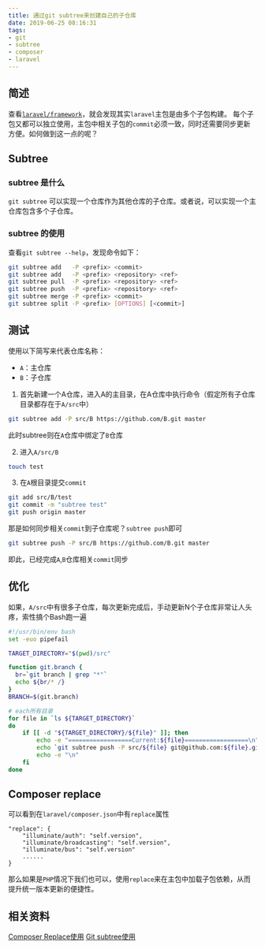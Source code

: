 ```yaml
---
title: 通过git subtree来创建自己的子仓库
date: 2019-06-25 08:16:31
tags:
- git
- subtree
- composer
- laravel
---
```


## 简述
查看[`laravel/framework`](https://github.com/laravel/framework)，就会发现其实`laravel`主包是由多个子包构建。
每个子包又都可以独立使用，主包中相关子包的`commit`必须一致，同时还需要同步更新方便。如何做到这一点的呢？

## Subtree

### subtree 是什么
`git subtree` 可以实现一个仓库作为其他仓库的子仓库。或者说，可以实现一个主仓库包含多个子仓库。

### subtree 的使用

查看`git subtree --help`，发现命令如下：

```bash
git subtree add   -P <prefix> <commit>
git subtree add   -P <prefix> <repository> <ref>
git subtree pull  -P <prefix> <repository> <ref>
git subtree push  -P <prefix> <repository> <ref>
git subtree merge -P <prefix> <commit>
git subtree split -P <prefix> [OPTIONS] [<commit>]
```

## 测试

使用以下简写来代表仓库名称：

- `A`：主仓库
- `B`：子仓库

1. 首先新建一个A仓库，进入A的主目录，在A仓库中执行命令（假定所有子仓库目录都存在于`A/src`中）
```bash
git subtree add -P src/B https://github.com/B.git master
```
此时subtree则在`A`仓库中绑定了`B`仓库

2. 进入`A/src/B`
```bash
touch test
```

3. 在`A`根目录提交`commit`
```bash
git add src/B/test
git commit -m "subtree test"
git push origin master
```

那是如何同步相关`commit`到子仓库呢？`subtree push`即可
```bash
git subtree push -P src/B https://github.com/B.git master
```

即此，已经完成`A`,`B`仓库相关`commit`同步

## 优化
如果，`A/src`中有很多子仓库，每次更新完成后，手动更新N个子仓库非常让人头疼，索性搞个Bash跑一遍

```bash
#!/usr/bin/env bash
set -euo pipefail

TARGET_DIRECTORY="$(pwd)/src"

function git.branch {
  br=`git branch | grep "*"`
  echo ${br/* /}
}
BRANCH=$(git.branch)

# each所有目录
for file in `ls ${TARGET_DIRECTORY}`
do
    if [[ -d "${TARGET_DIRECTORY}/${file}" ]]; then
        echo -e "==================Current:${file}==================\n"
        echo `git subtree push -P src/${file} git@github.com:${file}.git ${BRANCH}`
        echo -e "\n"
    fi
done
```

## Composer replace
可以看到在`laravel/composer.json`中有`replace`属性
```
"replace": {
    "illuminate/auth": "self.version",
    "illuminate/broadcasting": "self.version",
    "illuminate/bus": "self.version"
    ......
}
```
那么如果是`PHP`情况下我们也可以，使用`replace`来在主包中加载子包依赖，从而提升统一版本更新的便捷性。

## 相关资料

[Composer Replace使用](https://docs.phpcomposer.com/04-schema.html#replace)
[Git subtree使用](https://git-scm.com/docs/git-pull#Documentation/git-pull.txt-subtreeltpathgt)
